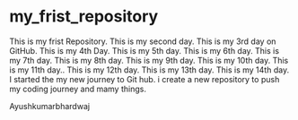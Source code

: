 







# my_frist_repository
This is my frist Repository.
This is my second day.
This is my 3rd day on GitHub.
This is my 4th Day.
This is my 5th day.
This is my 6th day.
This is my 7th day.
This is my 8th day.
This is my 9th day.
This is my 10th day.
This is my 11th day..
This is my 12th day.
This is my 13th day.
This is my 14th day.
I started the my new journey to Git hub.
i create a new repository to push my coding journey and mamy things.

Ayushkumarbhardwaj 


